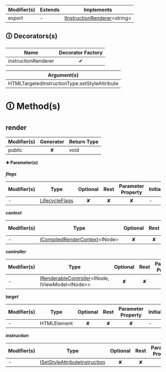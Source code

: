 | Modifier(s)                            | Extends                      | Implements                                    |
|----------------------------------------|------------------------------|-----------------------------------------------|
| export | - | [IInstructionRenderer](https://hamedfathi.gitbook.io/aurelia-2-doc-api/runtime/interface/renderer/iinstructionrenderer)&lt;string&gt; |

## &#128712; Decorators(s)

| Name       | Decorator Factory                        |
|------------|:----------------------------------------:|
| instructionRenderer | ✔  |

| Argument(s)                                           |
|-------------------------------------------------------|
| HTMLTargetedInstructionType.setStyleAttribute  |

# &#128712; Method(s)

## render

| Modifier(s)                              | Generator                          | Return Type                       |
|------------------------------------------|:----------------------------------:|-----------------------------------|
| public | ✘ | void |

**&#128966; Parameter(s)**

_**flags**_

| Modifier(s)                              | Type                        | Optional                           | Rest                          | Parameter Property                          | Initializer                       |
|------------------------------------------|-----------------------------|:----------------------------------:|:-----------------------------:|:-------------------------------------------:|-----------------------------------|
| - | [LifecycleFlags](https://hamedfathi.gitbook.io/aurelia-2-doc-api/runtime/enum/flags/lifecycleflags) | ✘  | ✘ | ✘ | - |

_**context**_

| Modifier(s)                              | Type                        | Optional                           | Rest                          | Parameter Property                          | Initializer                       |
|------------------------------------------|-----------------------------|:----------------------------------:|:-----------------------------:|:-------------------------------------------:|-----------------------------------|
| - | [ICompiledRenderContext](https://hamedfathi.gitbook.io/aurelia-2-doc-api/runtime/templating/interface/render-context/icompiledrendercontext)&lt;INode&gt; | ✘  | ✘ | ✘ | - |

_**controller**_

| Modifier(s)                              | Type                        | Optional                           | Rest                          | Parameter Property                          | Initializer                       |
|------------------------------------------|-----------------------------|:----------------------------------:|:-----------------------------:|:-------------------------------------------:|-----------------------------------|
| - | [IRenderableController](https://hamedfathi.gitbook.io/aurelia-2-doc-api/runtime/interface/lifecycle/irenderablecontroller)&lt;INode, IViewModel&lt;INode&gt;&gt; | ✘  | ✘ | ✘ | - |

_**target**_

| Modifier(s)                              | Type                        | Optional                           | Rest                          | Parameter Property                          | Initializer                       |
|------------------------------------------|-----------------------------|:----------------------------------:|:-----------------------------:|:-------------------------------------------:|-----------------------------------|
| - | HTMLElement | ✘  | ✘ | ✘ | - |

_**instruction**_

| Modifier(s)                              | Type                        | Optional                           | Rest                          | Parameter Property                          | Initializer                       |
|------------------------------------------|-----------------------------|:----------------------------------:|:-----------------------------:|:-------------------------------------------:|-----------------------------------|
| - | [ISetStyleAttributeInstruction](https://hamedfathi.gitbook.io/aurelia-2-doc-api/runtime-html/interface/definitions/isetstyleattributeinstruction) | ✘  | ✘ | ✘ | - |